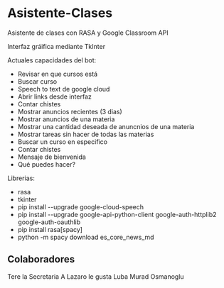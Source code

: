 # Asistente-Clases
Asistente de clases con RASA y Google Classroom API

Interfaz gráifica mediante TkInter

Actuales capacidades del bot:
  - Revisar en que cursos está
  - Buscar curso
  - Speech to text de google cloud
  - Abrir links desde interfaz
  - Contar chistes
  - Mostrar anuncios recientes (3 dias)
  - Mostrar anuncios de una materia
  - Mostrar una cantidad deseada de anuncnios de una materia
  - Mostrar tareas sin hacer de todas las materias
  - Buscar un curso en especifico
  - Contar chistes
  - Mensaje de bienvenida 
  - Qué puedes hacer?

Librerias:
  - rasa
  - tkinter
  - pip install --upgrade google-cloud-speech
  - pip install --upgrade google-api-python-client google-auth-httplib2 google-auth-oauthlib
  - pip install rasa[spacy]
  - python -m spacy download es\_core\_news_md

## Colaboradores
Tere la Secretaria
A Lazaro le gusta Luba
Murad Osmanoglu
